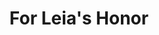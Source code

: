 ---
mission_id: leia
editorsChoice:
title: "For Leia's Honor"
authors: 
    - "Gary Console"
date:
filename: "leia.zip"
description: "A disk containing compromising pictures of Princess Leia has been stolen by the Imperials. Your mission is to retrieve that disk before it reaches the Empire's main disk pirating facility."
cover: 
levelReplaced:	SECBASE
difficulty: no
bm:	no
fme: no
wax: no
three_do: yes
voc: no
gmd: no
vue: no
lfd: no
base: "New level from scratch" 
editors: "DFUSE"

---